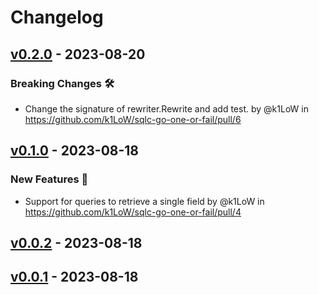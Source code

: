 # Changelog

## [v0.2.0](https://github.com/k1LoW/sqlc-go-one-or-fail/compare/v0.1.0...v0.2.0) - 2023-08-20
### Breaking Changes 🛠
- Change the signature of rewriter.Rewrite and add test. by @k1LoW in https://github.com/k1LoW/sqlc-go-one-or-fail/pull/6

## [v0.1.0](https://github.com/k1LoW/sqlc-go-one-or-fail/compare/v0.0.2...v0.1.0) - 2023-08-18
### New Features 🎉
- Support for queries to retrieve a single field by @k1LoW in https://github.com/k1LoW/sqlc-go-one-or-fail/pull/4

## [v0.0.2](https://github.com/k1LoW/sqlc-go-one-or-fail/compare/v0.0.1...v0.0.2) - 2023-08-18

## [v0.0.1](https://github.com/k1LoW/sqlc-go-one-or-fail/commits/v0.0.1) - 2023-08-18
